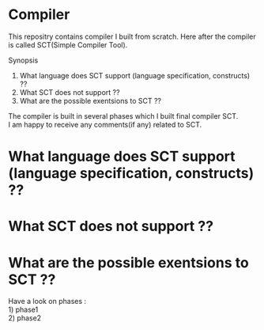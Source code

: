 # Compiler
This repositry contains compiler I built from scratch. Here after the compiler is called SCT(Simple Compiler Tool).<br/>

Synopsis <br/>
1) What language does SCT support (language specification, constructs) ??
2) What SCT does not support ??
3) What are the possible exentsions to SCT ??

The compiler is built in several phases which I built final compiler SCT.  <br/>
I am happy to receive any comments(if any) related to SCT.


# What language does SCT support (language specification, constructs) ??


# What SCT does not support ??



# What are the possible exentsions to SCT ??





Have a look on phases : <br/>
	1) phase1 <br/>
	2) phase2 <br/>
	
	
